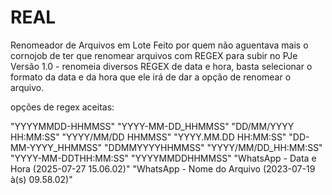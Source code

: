 # REAL
Renomeador de Arquivos em Lote
Feito por quem não aguentava mais o cornojob de ter que renomear arquivos com REGEX para subir no PJe
Versão 1.0 - renomeia diversos REGEX de data e hora, basta selecionar o formato da data e da hora que ele irá de dar a opção de renomear o arquivo.

opções de regex aceitas:

"YYYYMMDD-HHMMSS"
"YYYY-MM-DD_HHMMSS"
"DD/MM/YYYY HH:MM:SS"
"YYYY/MM/DD HHMMSS"
"YYYY.MM.DD HH:MM:SS"
"DD-MM-YYYY_HHMMSS"
"DDMMYYYYHHMMSS"
"YYYY/MM/DD_HH:MM:SS"
"YYYY-MM-DDTHH:MM:SS"
"YYYYMMDDHHMMSS"
"WhatsApp - Data e Hora (2025-07-27 15.06.02)"
"WhatsApp - Nome do Arquivo (2023-07-19 à(s) 09.58.02)"
